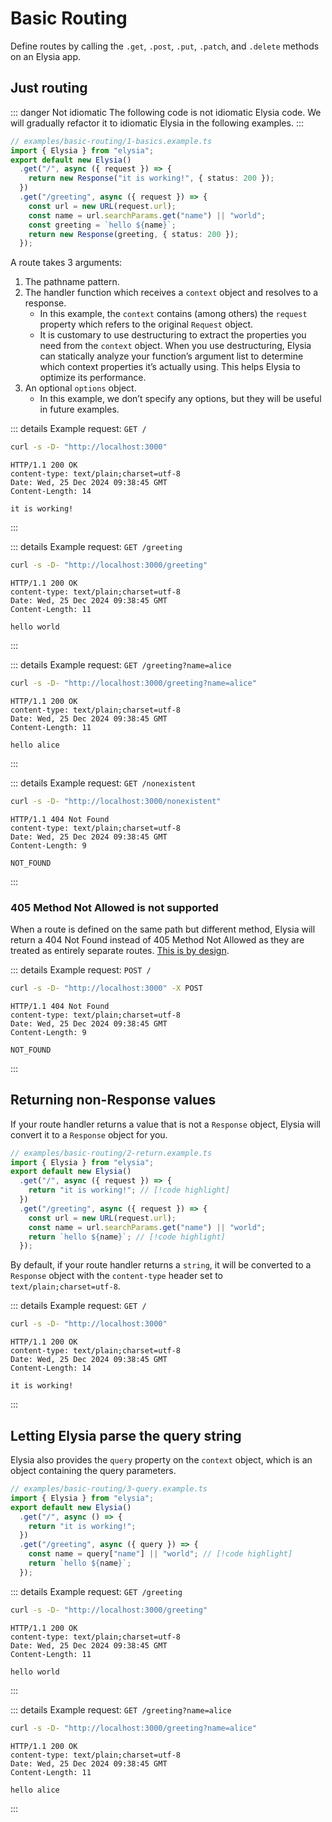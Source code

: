 <!-- This file is automatically-generated. Do not edit. -->

<template v-if="false">

> [!CAUTION]
> This file has been automatically generated from the [examples in the `examples/basic-routing` directory.](https://github.com/dtinth/elysia-by-example/tree/main/examples/basic-routing).
> Do not directly edit this file, as it will be overwritten.
> [[View the live site here.]](https://dtinth.github.io/elysia-by-example/examples/basic-routing.html)

</template>


# Basic Routing

Define routes by calling the `.get`, `.post`, `.put`, `.patch`, and `.delete` methods on an Elysia app.


## Just routing

::: danger Not idiomatic
The following code is not idiomatic Elysia code. We will gradually refactor it to idiomatic Elysia in the following examples.
:::

```ts
// examples/basic-routing/1-basics.example.ts
import { Elysia } from "elysia";
export default new Elysia()
  .get("/", async ({ request }) => {
    return new Response("it is working!", { status: 200 });
  })
  .get("/greeting", async ({ request }) => {
    const url = new URL(request.url);
    const name = url.searchParams.get("name") || "world";
    const greeting = `hello ${name}`;
    return new Response(greeting, { status: 200 });
  });

```


A route takes 3 arguments:

1. The pathname pattern.
2. The handler function which receives a `context` object and resolves to a response.
   - In this example, the `context` contains (among others) the `request` property which refers to the original `Request` object.
   - It is customary to use destructuring to extract the properties you need from the `context` object. When you use destructuring, Elysia can statically analyze your function’s argument list to determine which context properties it’s actually using. This helps Elysia to optimize its performance.
3. An optional `options` object.
   - In this example, we don’t specify any options, but they will be useful in future examples.


::: details Example request: `GET /`

<div style="margin-bottom: 0.5rem">

```sh
curl -s -D- "http://localhost:3000" 
```

</div>

```http
HTTP/1.1 200 OK
content-type: text/plain;charset=utf-8
Date: Wed, 25 Dec 2024 09:38:45 GMT
Content-Length: 14

it is working!
```
:::


::: details Example request: `GET /greeting`

<div style="margin-bottom: 0.5rem">

```sh
curl -s -D- "http://localhost:3000/greeting" 
```

</div>

```http
HTTP/1.1 200 OK
content-type: text/plain;charset=utf-8
Date: Wed, 25 Dec 2024 09:38:45 GMT
Content-Length: 11

hello world
```
:::


::: details Example request: `GET /greeting?name=alice`

<div style="margin-bottom: 0.5rem">

```sh
curl -s -D- "http://localhost:3000/greeting?name=alice" 
```

</div>

```http
HTTP/1.1 200 OK
content-type: text/plain;charset=utf-8
Date: Wed, 25 Dec 2024 09:38:45 GMT
Content-Length: 11

hello alice
```
:::


::: details Example request: `GET /nonexistent`

<div style="margin-bottom: 0.5rem">

```sh
curl -s -D- "http://localhost:3000/nonexistent" 
```

</div>

```http
HTTP/1.1 404 Not Found
content-type: text/plain;charset=utf-8
Date: Wed, 25 Dec 2024 09:38:45 GMT
Content-Length: 9

NOT_FOUND
```
:::


### 405 Method Not Allowed is not supported
When a route is defined on the same path but different method,
Elysia will return a 404 Not Found instead of 405 Method Not Allowed
as they are treated as entirely separate routes.
[This is by design](https://github.com/elysiajs/elysia/issues/682).

::: details Example request: `POST /`

<div style="margin-bottom: 0.5rem">

```sh
curl -s -D- "http://localhost:3000" -X POST 
```

</div>

```http
HTTP/1.1 404 Not Found
content-type: text/plain;charset=utf-8
Date: Wed, 25 Dec 2024 09:38:45 GMT
Content-Length: 9

NOT_FOUND
```
:::

## Returning non-Response values
If your route handler returns a value that is not a `Response` object, Elysia will convert it to a `Response` object for you.
```ts
// examples/basic-routing/2-return.example.ts
import { Elysia } from "elysia";
export default new Elysia()
  .get("/", async ({ request }) => {
    return "it is working!"; // [!code highlight]
  })
  .get("/greeting", async ({ request }) => {
    const url = new URL(request.url);
    const name = url.searchParams.get("name") || "world";
    return `hello ${name}`; // [!code highlight]
  });

```

By default, if your route handler returns a `string`, it will be converted to a `Response` object with the `content-type` header set to `text/plain;charset=utf-8`.

::: details Example request: `GET /`

<div style="margin-bottom: 0.5rem">

```sh
curl -s -D- "http://localhost:3000" 
```

</div>

```http
HTTP/1.1 200 OK
content-type: text/plain;charset=utf-8
Date: Wed, 25 Dec 2024 09:38:45 GMT
Content-Length: 14

it is working!
```
:::

## Letting Elysia parse the query string
Elysia also provides the `query` property on the `context` object, which is an object containing the query parameters.
```ts
// examples/basic-routing/3-query.example.ts
import { Elysia } from "elysia";
export default new Elysia()
  .get("/", async () => {
    return "it is working!";
  })
  .get("/greeting", async ({ query }) => {
    const name = query["name"] || "world"; // [!code highlight]
    return `hello ${name}`;
  });

```


::: details Example request: `GET /greeting`

<div style="margin-bottom: 0.5rem">

```sh
curl -s -D- "http://localhost:3000/greeting" 
```

</div>

```http
HTTP/1.1 200 OK
content-type: text/plain;charset=utf-8
Date: Wed, 25 Dec 2024 09:38:45 GMT
Content-Length: 11

hello world
```
:::


::: details Example request: `GET /greeting?name=alice`

<div style="margin-bottom: 0.5rem">

```sh
curl -s -D- "http://localhost:3000/greeting?name=alice" 
```

</div>

```http
HTTP/1.1 200 OK
content-type: text/plain;charset=utf-8
Date: Wed, 25 Dec 2024 09:38:45 GMT
Content-Length: 11

hello alice
```
:::
